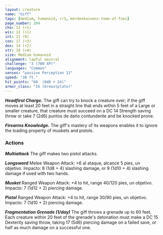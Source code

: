 ```yaml
---
layout: creature
name: "Giff"
tags: [medium, humanoid, cr3, mordenkainens-tome-of-foes]
page_number: 204
cha: 12 (+1)
wis: 12 (+1)
int: 11 (0)
con: 17 (+3)
dex: 14 (+2)
str: 18 (+4)
size: Medium humanoid
alignment: lawful neutral
challenge: "3 (700 XP)"
languages: "Common"
senses: "passive Perception 11"
speed: "30 ft."
hit_points: "60  (8d8 + 24)"
armor_class: "16 (breastplate)"
---
```


***Headfirst Charge.*** The giff can try to knock a creature over; if the giff moves at least 20 feet in a straight line that ends within 5 feet of a Large or smaller creature, that creature must succeed on a DC 14 Strength saving throw or take 7 (2d6) puntos de daño contundente and be knocked prone.

***Firearms Knowledge.*** The giff's mastery of its weapons enables it to ignore the loading property of muskets and pistols.

### Actions

***Multiattack*** The giff makes two pistol attacks.

***Longsword*** Melee Weapon Attack: +6 al ataque, alcance 5 pies, un objetivo. Impacto: 8 (1d8 + 4) slashing damage, or 9 (1d10 + 4) slashing damage if used with two hands.

***Musket*** Ranged Weapon Attack: +4 to hit, range 40/120 pies, un objetivo. Impacto: 7 (1d12 + 2) piercing damage.

***Pistol*** Ranged Weapon Attack: +4 to hit, range 30/90 pies, un objetivo. Impacto: 7 (1d10 + 2) piercing damage.

***Fragmentation Grenade (1/day)*** The giff throws a grenade up to 60 feet. Each creature within 20 feet of the grenade's detonation must make a DC 15 Dexterity saving throw, taking 17 (5d6) piercing damage on a failed save, or half as much damage on a successful one.